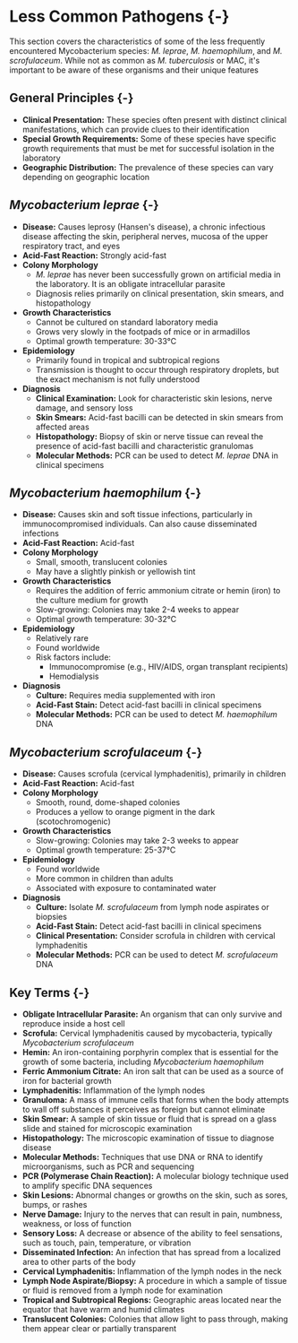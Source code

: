 # Less Common Pathogens {-}

This section covers the characteristics of some of the less frequently encountered Mycobacterium species: *M. leprae*, *M. haemophilum*, and *M. scrofulaceum*. While not as common as *M. tuberculosis* or MAC, it's important to be aware of these organisms and their unique features

## **General Principles** {-}

*   **Clinical Presentation:** These species often present with distinct clinical manifestations, which can provide clues to their identification
*   **Special Growth Requirements:** Some of these species have specific growth requirements that must be met for successful isolation in the laboratory
*   **Geographic Distribution:** The prevalence of these species can vary depending on geographic location

## ***Mycobacterium leprae*** {-}

*   **Disease:** Causes leprosy (Hansen's disease), a chronic infectious disease affecting the skin, peripheral nerves, mucosa of the upper respiratory tract, and eyes
*   **Acid-Fast Reaction:** Strongly acid-fast
*   **Colony Morphology**
    *   *M. leprae* has never been successfully grown on artificial media in the laboratory. It is an obligate intracellular parasite
    *   Diagnosis relies primarily on clinical presentation, skin smears, and histopathology
*   **Growth Characteristics**
    *   Cannot be cultured on standard laboratory media
    *   Grows very slowly in the footpads of mice or in armadillos
    *   Optimal growth temperature: 30-33°C
*   **Epidemiology**
    *   Primarily found in tropical and subtropical regions
    *   Transmission is thought to occur through respiratory droplets, but the exact mechanism is not fully understood
*   **Diagnosis**
    *   **Clinical Examination:** Look for characteristic skin lesions, nerve damage, and sensory loss
    *   **Skin Smears:** Acid-fast bacilli can be detected in skin smears from affected areas
    *   **Histopathology:** Biopsy of skin or nerve tissue can reveal the presence of acid-fast bacilli and characteristic granulomas
    *   **Molecular Methods:** PCR can be used to detect *M. leprae* DNA in clinical specimens

## ***Mycobacterium haemophilum*** {-}

*   **Disease:** Causes skin and soft tissue infections, particularly in immunocompromised individuals. Can also cause disseminated infections
*   **Acid-Fast Reaction:** Acid-fast
*   **Colony Morphology**
    *   Small, smooth, translucent colonies
    *   May have a slightly pinkish or yellowish tint
*   **Growth Characteristics**
    *   Requires the addition of ferric ammonium citrate or hemin (iron) to the culture medium for growth
    *   Slow-growing: Colonies may take 2-4 weeks to appear
    *   Optimal growth temperature: 30-32°C
*   **Epidemiology**
    *   Relatively rare
    *   Found worldwide
    *   Risk factors include:
        *   Immunocompromise (e.g., HIV/AIDS, organ transplant recipients)
        *   Hemodialysis
*   **Diagnosis**
    *   **Culture:** Requires media supplemented with iron
    *   **Acid-Fast Stain:** Detect acid-fast bacilli in clinical specimens
    *   **Molecular Methods:** PCR can be used to detect *M. haemophilum* DNA

## ***Mycobacterium scrofulaceum*** {-}

*   **Disease:** Causes scrofula (cervical lymphadenitis), primarily in children
*   **Acid-Fast Reaction:** Acid-fast
*   **Colony Morphology**
    *   Smooth, round, dome-shaped colonies
    *   Produces a yellow to orange pigment in the dark (scotochromogenic)
*   **Growth Characteristics**
    *   Slow-growing: Colonies may take 2-3 weeks to appear
    *   Optimal growth temperature: 25-37°C
*   **Epidemiology**
    *   Found worldwide
    *   More common in children than adults
    *   Associated with exposure to contaminated water
*   **Diagnosis**
    *   **Culture:** Isolate *M. scrofulaceum* from lymph node aspirates or biopsies
    *   **Acid-Fast Stain:** Detect acid-fast bacilli in clinical specimens
    *   **Clinical Presentation:** Consider scrofula in children with cervical lymphadenitis
    *   **Molecular Methods:** PCR can be used to detect *M. scrofulaceum* DNA

## **Key Terms** {-}

*   **Obligate Intracellular Parasite:** An organism that can only survive and reproduce inside a host cell
*   **Scrofula:** Cervical lymphadenitis caused by mycobacteria, typically *Mycobacterium scrofulaceum*
*   **Hemin:** An iron-containing porphyrin complex that is essential for the growth of some bacteria, including *Mycobacterium haemophilum*
*   **Ferric Ammonium Citrate:** An iron salt that can be used as a source of iron for bacterial growth
*   **Lymphadenitis:** Inflammation of the lymph nodes
*   **Granuloma:** A mass of immune cells that forms when the body attempts to wall off substances it perceives as foreign but cannot eliminate
*   **Skin Smear:** A sample of skin tissue or fluid that is spread on a glass slide and stained for microscopic examination
*   **Histopathology:** The microscopic examination of tissue to diagnose disease
*   **Molecular Methods:** Techniques that use DNA or RNA to identify microorganisms, such as PCR and sequencing
*   **PCR (Polymerase Chain Reaction):** A molecular biology technique used to amplify specific DNA sequences
*   **Skin Lesions:** Abnormal changes or growths on the skin, such as sores, bumps, or rashes
*   **Nerve Damage:** Injury to the nerves that can result in pain, numbness, weakness, or loss of function
*   **Sensory Loss:** A decrease or absence of the ability to feel sensations, such as touch, pain, temperature, or vibration
*   **Disseminated Infection:** An infection that has spread from a localized area to other parts of the body
*   **Cervical Lymphadenitis:** Inflammation of the lymph nodes in the neck
*   **Lymph Node Aspirate/Biopsy:** A procedure in which a sample of tissue or fluid is removed from a lymph node for examination
*   **Tropical and Subtropical Regions:** Geographic areas located near the equator that have warm and humid climates
*   **Translucent Colonies:** Colonies that allow light to pass through, making them appear clear or partially transparent

